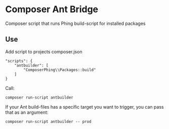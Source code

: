 # Composer Ant Bridge
Composer script that runs Phing build-script for installed packages

## Use

Add script to projects composer.json
```
"scripts": {
    "antbuilder": [
        "ComposerPhing\\Packages::build"
    ]
}
```

Call:

```
composer run-script antbuilder
```

If your Ant build-files has a specific target you want to trigger, you can pass that as an argument:

```
composer run-script antbuilder -- prod
```
